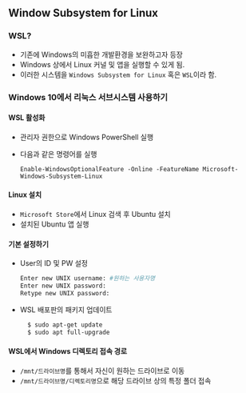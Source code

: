 Window Subsystem for Linux
--------------------------

### WSL?

-	기존에 Windows의 미흡한 개발환경을 보완하고자 등장
-	Windows 상에서 Linux 커널 및 앱을 실행할 수 있게 됨.
-	이러한 시스템을 `Windows Subsystem for Linux` 혹은 `WSL`이라 함.

### Windows 10에서 리눅스 서브시스템 사용하기

#### WSL 활성화

-	관리자 권한으로 Windows PowerShell 실행
-	다음과 같은 명령어를 실행

	`Enable-WindowsOptionalFeature -Online -FeatureName Microsoft-Windows-Subsystem-Linux`

#### Linux 설치

-	`Microsoft Store`에서 Linux 검색 후 Ubuntu 설치
-	설치된 Ubuntu 앱 실행

#### 기본 설정하기

-	User의 ID 및 PW 설정

	```Bash
	Enter new UNIX username: #원하는 사용자명
	Enter new UNIX password:
	Retype new UNIX password:
	```

-	WSL 배포판의 패키지 업데이트

	```Bash
	  $ sudo apt-get update
	  $ sudo apt full-upgrade
	```

#### WSL에서 Windows 디렉토리 접속 경로

-	`/mnt/드라이브명`를 통해서 자신이 원하는 드라이브로 이동
-	`/mnt/드라이브명/디렉토리명`으로 해당 드라이브 상의 특정 폴더 접속
